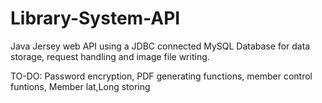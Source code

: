 # Library-System-API
Java Jersey web API using a JDBC connected MySQL Database for data storage, request handling and image file writing.

TO-DO: Password encryption, 
PDF generating functions,
member control funtions,
Member lat,Long storing
